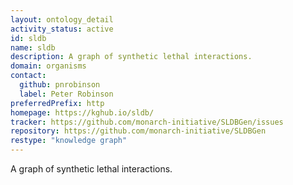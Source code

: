```yaml
---
layout: ontology_detail
activity_status: active
id: sldb
name: sldb
description: A graph of synthetic lethal interactions.
domain: organisms
contact:
  github: pnrobinson
  label: Peter Robinson
preferredPrefix: http
homepage: https://kghub.io/sldb/
tracker: https://github.com/monarch-initiative/SLDBGen/issues
repository: https://github.com/monarch-initiative/SLDBGen
restype: "knowledge graph"
---
```


A graph of synthetic lethal interactions.
